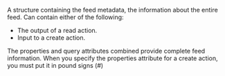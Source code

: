 A structure containing the feed metadata, the information about the entire feed.
Can contain either of the following:

- The output of a read action.
- Input to a create action.

The properties and query attributes combined provide complete feed information.
When you specify the properties attribute for a create action, you must put it in pound signs (#)
